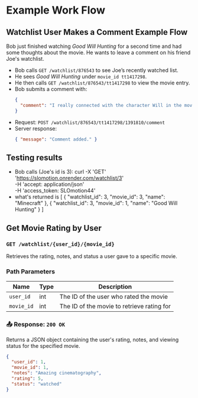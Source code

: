 # Example Work Flow 
## Watchlist User Makes a Comment Example Flow
Bob just finished watching *Good Will Hunting* for a second time and had some thoughts about the movie. He wants to leave a comment on his friend Joe's watchlist.

- Bob calls `GET /watchlist/876543` to see Joe’s recently watched list.
- He sees *Good Will Hunting* under `movie_id tt1417298`.
- He then calls `GET /watchlist/876543/tt1417298` to view the movie entry.
- Bob submits a comment with:
  ```json
  {
    "comment": "I really connected with the character Will in the movie."
  }
  ```
- Request: `POST /watchlist/876543/tt1417298/1391810/comment`
- Server response:
  ```json
  { "message": "Comment added." }
  ```
## Testing results
- Bob calls (Joe's id is 3):
  curl -X 'GET' \
  'https://slomotion.onrender.com/watchlist/3' \
  -H 'accept: application/json' \
  -H 'access_token: SLOmotion44'
- what's returned is
  [
  {
    "watchlist_id": 3,
    "movie_id": 3,
    "name": "Minecraft"
  },
  {
    "watchlist_id": 3,
    "movie_id": 1,
    "name": "Good Will Hunting"
  }
]

## Get Movie Rating by User

### `GET /watchlist/{user_id}/{movie_id}`

Retrieves the rating, notes, and status a user gave to a specific movie.

### Path Parameters

| Name       | Type   | Description                          |
|------------|--------|--------------------------------------|
| `user_id`  | int    | The ID of the user who rated the movie |
| `movie_id` | int    | The ID of the movie to retrieve rating for |

### 📤 Response: `200 OK`

Returns a JSON object containing the user's rating, notes, and viewing status for the specified movie.

```json
{
  "user_id": 1,
  "movie_id": 1,
  "notes": "Amazing cinematography",
  "rating": 5,
  "status": "watched"
}
